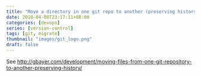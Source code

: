```yaml
---
title: "Move a directory in one git repo to another (preserving history)"
date: 2018-04-08T23:17:11+08:00
categories: [devops]
series: [version-control]
tags: [git, migrate]
thumbnail: "images/git_logo.png"
draft: false
---
```


See http://gbayer.com/development/moving-files-from-one-git-repository-to-another-preserving-history/

